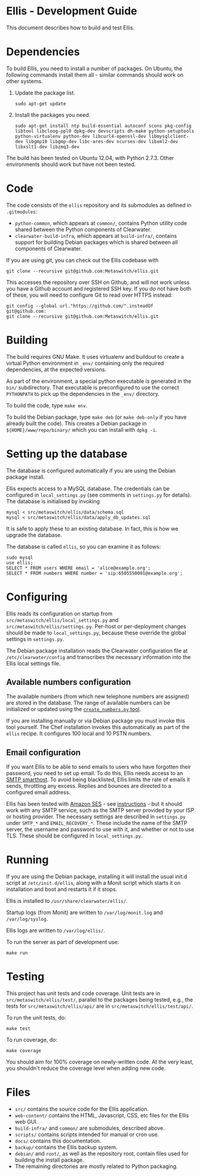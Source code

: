 Ellis - Development Guide
=========================

This document describes how to build and test Ellis.

Dependencies
============

To build Ellis, you need to install a number of packages. On Ubuntu,
the following commands install them all - similar commands should
work on other systems.

1. Update the package list.

    ```
    sudo apt-get update
    ```

2. Install the packages you need.

    ```
    sudo apt-get install ntp build-essential autoconf scons pkg-config libtool libcloog-ppl0 dpkg-dev devscripts dh-make python-setuptools python-virtualenv python-dev libcurl4-openssl-dev libmysqlclient-dev libgmp10 libgmp-dev libc-ares-dev ncurses-dev libxml2-dev libxslt1-dev libzmq3-dev
    ```

The build has been tested on Ubuntu 12.04, with Python 2.7.3. Other
environments should work but have not been tested.

Code
====

The code consists of the `ellis` repository and its submodules as
defined in `.gitmodules`:

* `python-common`, which appears at `common/`, contains Python utility
  code shared between the Python components of Clearwater.
* `clearwater-build-infra`, which appears at `build-infra/`, contains
  support for building Debian packages which is shared between all
  components of Clearwater.

If you are using git, you can check out the Ellis codebase with

    git clone --recursive git@github.com:Metaswitch/ellis.git

This accesses the repository over SSH on Github, and will not work unless you have a Github account and registered SSH key. If you do not have both of these, you will need to configure Git to read over HTTPS instead:

    git config --global url."https://github.com/".insteadOf git@github.com:
    git clone --recursive git@github.com:Metaswitch/ellis.git 

Building
========

The build requires GNU Make. It uses virtualenv and buildout to create
a virtual Python environment in `_env/` containing only the required
dependencies, at the expected versions.

As part of the environment, a special python executable is generated in the
`bin/` subdirectory.  That executable is preconfigured to use the correct
`PYTHONPATH` to pick up the dependencies in the `_env/` directory.

To build the code, type `make env`.

To build the Debian package, type `make deb` (or `make deb-only` if
you have already built the code). This creates a Debian package in
`${HOME}/www/repo/binary/` which you can install with `dpkg -i`.

Setting up the database
=======================

The database is configured automatically if you are using the Debian
package install.

Ellis expects access to a MySQL database. The credentials can be
configured in `local_settings.py` (see comments in `settings.py` for
details). The database is initialised by invoking

    mysql < src/metaswitch/ellis/data/schema.sql
    mysql < src/metaswitch/ellis/data/apply_db_updates.sql

It is safe to apply these to an existing database. In fact, this is
how we upgrade the database.

The database is called `ellis`, so you can examine it as follows:

    sudo mysql
    use ellis;
    SELECT * FROM users WHERE email = 'alice@example.org';
    SELECT * FROM numbers WHERE number = 'sip:6505550001@example.org';

Configuring
===========

Ellis reads its configuration on startup from
`src/metaswitch/ellis/local_settings.py` and
`src/metaswitch/ellis/settings.py`. Per-host or per-deployment changes
should be made to `local_settings.py`, because these override the
global settings in `settings.py`.

The Debian package installation reads the Clearwater configuration
file at `/etc/clearwater/config` and transcribes the necessary
information into the Ellis local settings file.

Available numbers configuration
-------------------------------

The available numbers (from which new telephone numbers are assigned)
are stored in the database. The range of available numbers can be
initialized or updated using the [`create_numbers.py`
tool](create-numbers.md).


If you are installing manually or via Debian package you must invoke
this tool yourself. The Chef installation invokes this automatically
as part of the `ellis` recipe. It configures 100 local and 10 PSTN
numbers.

Email configuration
-------------------

If you want Ellis to be able to send emails to users who have
forgotten their password, you need to set up email.  To do this, Ellis
needs access to an [SMTP
smarthost](http://en.wikipedia.org/wiki/Smart_host). To avoid being
blacklisted, Ellis limits the rate of emails it sends, throttling any
excess. Replies and bounces are directed to a configured email
address.

Ellis has been tested with [Amazon SES](http://aws.amazon.com/ses/) -
see [instructions](smtp-aws.md) - but it should work with any SMTP
service, such as the SMTP server provided by your ISP or hosting
provider. The necessary settings are described in `settings.py` under
`SMTP_*` and `EMAIL_RECOVERY_*`. These include the name of the SMTP
server, the username and password to use with it, and whether or not
to use TLS. These should be configured in `local_settings.py`.

Running
=======

If you are using the Debian package, installing it will install the
usual init.d script at `/etc/init.d/ellis`, along with a Monit script
which starts it on installation and boot and restarts it if it stops.

Ellis is installed to `/usr/share/clearwater/ellis/`.

Startup logs (from Monit) are written to `/var/log/monit.log` and
`/var/log/syslog`.

Ellis logs are written to `/var/log/ellis/`.

To run the server as part of development use:

    make run

Testing
=======

This project has unit tests and code coverage. Unit tests are in
`src/metaswitch/ellis/test/`, parallel to the packages being tested,
e.g., the tests for `src/metaswitch/ellis/api/` are in
`src/metaswitch/ellis/test/api/`.

To run the unit tests, do:

    make test

To run coverage, do:

    make coverage

You should aim for 100% coverage on newly-written code. At the very
least, you shouldn't reduce the coverage level when adding new code.

Files
=====

* `src/` contains the source code for the Ellis application.
* `web-content/` contains the HTML, Javascript, CSS, etc files for the
  Ellis web GUI.
* `build-infra/` and `common/` are submodules, described above.
* `scripts/` contains scripts intended for manual or cron use.
* `docs/` contains this documentation.
* `backup/` contains the Ellis backup system.
* `debian/` and `root/`, as well as the repository root, contain files
  used for building the install package.
* The remaining directories are mostly related to Python packaging.

